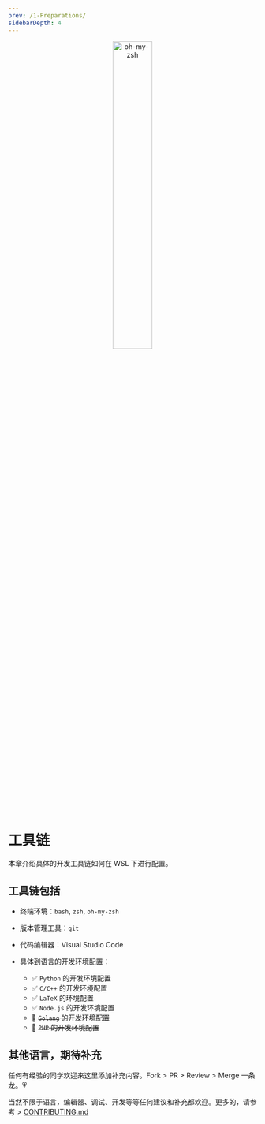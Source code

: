 ```yaml
---
prev: /1-Preparations/
sidebarDepth: 4
---
```


<div align="center"><img src="https://i.loli.net/2018/10/17/5bc6e10ee254f.png" alt="oh-my-zsh" width="40%"/></div>

# 工具链

本章介绍具体的开发工具链如何在 WSL 下进行配置。

## 工具链包括

- 终端环境：`bash`, `zsh`, `oh-my-zsh`
- 版本管理工具：`git`
- 代码编辑器：Visual Studio Code
- 具体到语言的开发环境配置：

  - ✅ `Python` 的开发环境配置
  - ✅ `C/C++` 的开发环境配置
  - ✅ `LaTeX` 的环境配置
  - ✅ `Node.js` 的开发环境配置
  - 🔲 ~~`Golang` 的开发环境配置~~
  - 🔲 ~~`PHP` 的开发环境配置~~

## 其他语言，期待补充

任何有经验的同学欢迎来这里添加补充内容。Fork > PR > Review > Merge 一条龙。💗

当然不限于语言，编辑器、调试、开发等等任何建议和补充都欢迎。更多的，请参考 > [CONTRIBUTING.md](https://github.com/spencerwooo/dowww/blob/master/.github/CONTRIBUTING.md)